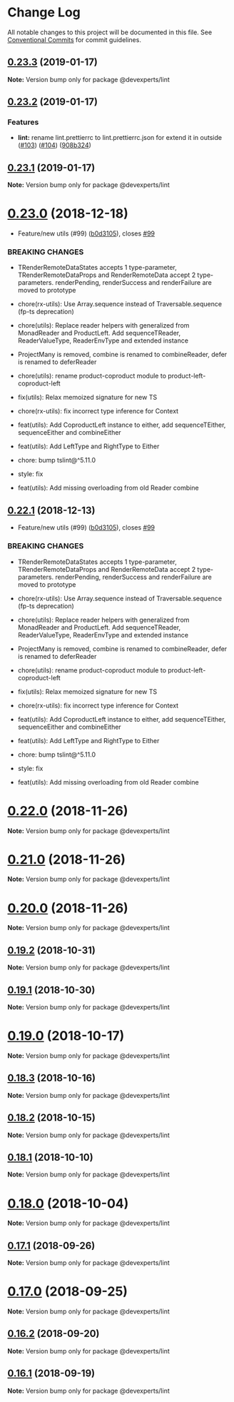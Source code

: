 # Change Log

All notable changes to this project will be documented in this file.
See [Conventional Commits](https://conventionalcommits.org) for commit guidelines.

<a name="0.23.3"></a>
## [0.23.3](https://github.com/devex-web-frontend/dx-platform/compare/v0.23.2...v0.23.3) (2019-01-17)




**Note:** Version bump only for package @devexperts/lint

<a name="0.23.2"></a>
## [0.23.2](https://github.com/devex-web-frontend/dx-platform/compare/v0.23.1...v0.23.2) (2019-01-17)


### Features

* **lint:** rename lint\.prettierrc to lint\.prettierrc.json for extend it in outside  ([#103](https://github.com/devex-web-frontend/dx-platform/issues/103)) ([#104](https://github.com/devex-web-frontend/dx-platform/issues/104)) ([908b324](https://github.com/devex-web-frontend/dx-platform/commit/908b324))




<a name="0.23.1"></a>
## [0.23.1](https://github.com/devex-web-frontend/dx-platform/compare/v0.23.0...v0.23.1) (2019-01-17)




**Note:** Version bump only for package @devexperts/lint

<a name="0.23.0"></a>
# [0.23.0](https://github.com/devex-web-frontend/dx-platform/compare/v0.19.2...v0.23.0) (2018-12-18)


* Feature/new utils (#99) ([b0d3105](https://github.com/devex-web-frontend/dx-platform/commit/b0d3105)), closes [#99](https://github.com/devex-web-frontend/dx-platform/issues/99)


### BREAKING CHANGES

* TRenderRemoteDataStates accepts 1 type-parameter, TRenderRemoteDataProps and RenderRemoteData accept 2 type-parameters. renderPending, renderSuccess and renderFailure are moved to prototype

* chore(rx-utils): Use Array.sequence instead of Traversable.sequence (fp-ts deprecation)

* chore(utils): Replace reader helpers with generalized from MonadReader and ProductLeft. Add sequenceTReader, ReaderValueType, ReaderEnvType and extended instance
* ProjectMany is removed, combine is renamed to combineReader, defer is renamed to deferReader

* chore(utils): rename product-coproduct module to product-left-coproduct-left

* fix(utils): Relax memoized signature for new TS

* chore(rx-utils): fix incorrect type inference for Context

* feat(utils): Add CoproductLeft instance to either, add sequenceTEither, sequenceEither and combineEither

* feat(utils): Add LeftType and RightType to Either

* chore: bump tslint@^5.11.0

* style: fix

* feat(utils): Add missing overloading from old Reader combine




<a name="0.22.1"></a>
## [0.22.1](https://github.com/devex-web-frontend/dx-platform/compare/v0.19.2...v0.22.1) (2018-12-13)


* Feature/new utils (#99) ([b0d3105](https://github.com/devex-web-frontend/dx-platform/commit/b0d3105)), closes [#99](https://github.com/devex-web-frontend/dx-platform/issues/99)


### BREAKING CHANGES

* TRenderRemoteDataStates accepts 1 type-parameter, TRenderRemoteDataProps and RenderRemoteData accept 2 type-parameters. renderPending, renderSuccess and renderFailure are moved to prototype

* chore(rx-utils): Use Array.sequence instead of Traversable.sequence (fp-ts deprecation)

* chore(utils): Replace reader helpers with generalized from MonadReader and ProductLeft. Add sequenceTReader, ReaderValueType, ReaderEnvType and extended instance
* ProjectMany is removed, combine is renamed to combineReader, defer is renamed to deferReader

* chore(utils): rename product-coproduct module to product-left-coproduct-left

* fix(utils): Relax memoized signature for new TS

* chore(rx-utils): fix incorrect type inference for Context

* feat(utils): Add CoproductLeft instance to either, add sequenceTEither, sequenceEither and combineEither

* feat(utils): Add LeftType and RightType to Either

* chore: bump tslint@^5.11.0

* style: fix

* feat(utils): Add missing overloading from old Reader combine




<a name="0.22.0"></a>
# [0.22.0](https://github.com/devex-web-frontend/dx-platform/compare/v0.21.0...v0.22.0) (2018-11-26)




**Note:** Version bump only for package @devexperts/lint

<a name="0.21.0"></a>
# [0.21.0](https://github.com/devex-web-frontend/dx-platform/compare/v0.20.0...v0.21.0) (2018-11-26)




**Note:** Version bump only for package @devexperts/lint

<a name="0.20.0"></a>
# [0.20.0](https://github.com/devex-web-frontend/dx-platform/compare/v0.19.2...v0.20.0) (2018-11-26)




**Note:** Version bump only for package @devexperts/lint

<a name="0.19.2"></a>
## [0.19.2](https://github.com/devex-web-frontend/dx-platform/compare/v0.19.1...v0.19.2) (2018-10-31)




**Note:** Version bump only for package @devexperts/lint

<a name="0.19.1"></a>
## [0.19.1](https://github.com/devex-web-frontend/dx-platform/compare/v0.19.0...v0.19.1) (2018-10-30)




**Note:** Version bump only for package @devexperts/lint

<a name="0.19.0"></a>
# [0.19.0](https://github.com/devex-web-frontend/dx-platform/compare/v0.18.3...v0.19.0) (2018-10-17)




**Note:** Version bump only for package @devexperts/lint

<a name="0.18.3"></a>
## [0.18.3](https://github.com/devex-web-frontend/dx-platform/compare/v0.18.2...v0.18.3) (2018-10-16)




**Note:** Version bump only for package @devexperts/lint

<a name="0.18.2"></a>
## [0.18.2](https://github.com/devex-web-frontend/dx-platform/compare/v0.18.1...v0.18.2) (2018-10-15)




**Note:** Version bump only for package @devexperts/lint

<a name="0.18.1"></a>
## [0.18.1](https://github.com/devex-web-frontend/dx-platform/compare/v0.18.0...v0.18.1) (2018-10-10)




**Note:** Version bump only for package @devexperts/lint

<a name="0.18.0"></a>
# [0.18.0](https://github.com/devex-web-frontend/dx-platform/compare/v0.17.1...v0.18.0) (2018-10-04)




**Note:** Version bump only for package @devexperts/lint

<a name="0.17.1"></a>
## [0.17.1](https://github.com/devex-web-frontend/dx-platform/compare/v0.17.0...v0.17.1) (2018-09-26)




**Note:** Version bump only for package @devexperts/lint

<a name="0.17.0"></a>
# [0.17.0](https://github.com/devex-web-frontend/dx-platform/compare/v0.16.2...v0.17.0) (2018-09-25)




**Note:** Version bump only for package @devexperts/lint

<a name="0.16.2"></a>
## [0.16.2](https://github.com/devex-web-frontend/dx-platform/compare/v0.16.1...v0.16.2) (2018-09-20)




**Note:** Version bump only for package @devexperts/lint

<a name="0.16.1"></a>
## [0.16.1](https://github.com/devex-web-frontend/dx-platform/compare/v0.16.0...v0.16.1) (2018-09-19)




**Note:** Version bump only for package @devexperts/lint
